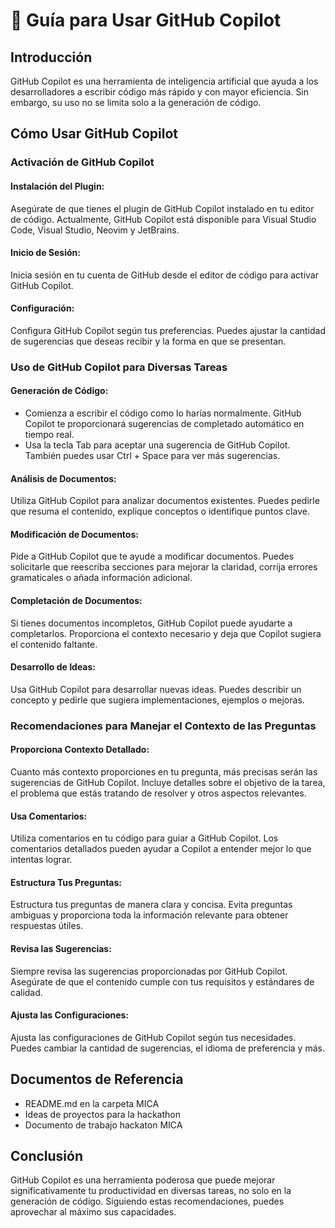 # 🧭 Guía para Usar GitHub Copilot

## Introducción
GitHub Copilot es una herramienta de inteligencia artificial que ayuda a los desarrolladores a escribir código más rápido y con mayor eficiencia. Sin embargo, su uso no se limita solo a la generación de código.

## Cómo Usar GitHub Copilot

### Activación de GitHub Copilot

#### Instalación del Plugin:
Asegúrate de que tienes el plugin de GitHub Copilot instalado en tu editor de código. Actualmente, GitHub Copilot está disponible para Visual Studio Code, Visual Studio, Neovim y JetBrains.

#### Inicio de Sesión:
Inicia sesión en tu cuenta de GitHub desde el editor de código para activar GitHub Copilot.

#### Configuración:
Configura GitHub Copilot según tus preferencias. Puedes ajustar la cantidad de sugerencias que deseas recibir y la forma en que se presentan.

### Uso de GitHub Copilot para Diversas Tareas

#### Generación de Código:
- Comienza a escribir el código como lo harías normalmente. GitHub Copilot te proporcionará sugerencias de completado automático en tiempo real.
- Usa la tecla Tab para aceptar una sugerencia de GitHub Copilot. También puedes usar Ctrl + Space para ver más sugerencias.

#### Análisis de Documentos:
Utiliza GitHub Copilot para analizar documentos existentes. Puedes pedirle que resuma el contenido, explique conceptos o identifique puntos clave.

#### Modificación de Documentos:
Pide a GitHub Copilot que te ayude a modificar documentos. Puedes solicitarle que reescriba secciones para mejorar la claridad, corrija errores gramaticales o añada información adicional.

#### Completación de Documentos:
Si tienes documentos incompletos, GitHub Copilot puede ayudarte a completarlos. Proporciona el contexto necesario y deja que Copilot sugiera el contenido faltante.

#### Desarrollo de Ideas:
Usa GitHub Copilot para desarrollar nuevas ideas. Puedes describir un concepto y pedirle que sugiera implementaciones, ejemplos o mejoras.

### Recomendaciones para Manejar el Contexto de las Preguntas

#### Proporciona Contexto Detallado:
Cuanto más contexto proporciones en tu pregunta, más precisas serán las sugerencias de GitHub Copilot. Incluye detalles sobre el objetivo de la tarea, el problema que estás tratando de resolver y otros aspectos relevantes.

#### Usa Comentarios:
Utiliza comentarios en tu código para guiar a GitHub Copilot. Los comentarios detallados pueden ayudar a Copilot a entender mejor lo que intentas lograr.

#### Estructura Tus Preguntas:
Estructura tus preguntas de manera clara y concisa. Evita preguntas ambiguas y proporciona toda la información relevante para obtener respuestas útiles.

#### Revisa las Sugerencias:
Siempre revisa las sugerencias proporcionadas por GitHub Copilot. Asegúrate de que el contenido cumple con tus requisitos y estándares de calidad.

#### Ajusta las Configuraciones:
Ajusta las configuraciones de GitHub Copilot según tus necesidades. Puedes cambiar la cantidad de sugerencias, el idioma de preferencia y más.

## Documentos de Referencia
- README.md en la carpeta MICA
- Ideas de proyectos para la hackathon
- Documento de trabajo hackaton MICA

## Conclusión
GitHub Copilot es una herramienta poderosa que puede mejorar significativamente tu productividad en diversas tareas, no solo en la generación de código. Siguiendo estas recomendaciones, puedes aprovechar al máximo sus capacidades.
